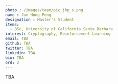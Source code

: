 ```yaml
---
photo : /images/team/pic_jhp_s.png
name : Jun Hong Peng
designation : Master's Student 
items:
  - BSc, University of California Santa Barbara
interest: Cryptography, Reinforcement Learning
email: TBA
github: TBA
twitter: TBA
linkedin: TBA
bio: TBA
ord: 2
---
```


TBA
